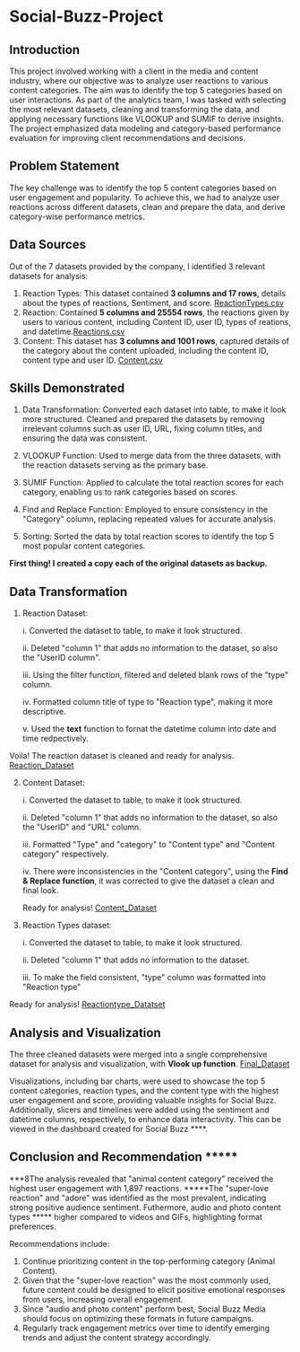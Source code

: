 # Social-Buzz-Project
## Introduction
This project involved working with a client in the media and content industry, where our objective was to analyze user reactions to various content categories. The aim was to identify the top 5 categories based on user interactions. As part of the analytics team, I was tasked with selecting the most relevant datasets, cleaning and transforming the data, and applying necessary functions like VLOOKUP and SUMIF to derive insights. The project emphasized data modeling and category-based performance evaluation for improving client recommendations and decisions.

## Problem Statement
The key challenge was to identify the top 5 content categories based on user engagement and popularity. To achieve this, we had to analyze user reactions across different datasets, clean and prepare the data, and derive category-wise performance metrics.

## Data Sources
 Out of the 7 datasets provided by the company, I identified 3 relevant datasets for analysis:
 1. Reaction Types: This dataset contained **3 columns and 17 rows**, details about the types of reactions, Sentiment, and score. [ReactionTypes.csv](https://github.com/Rikky101/Social-Buzz-Project/blob/main/ReactionTypes%20(1).csv)
 2. Reaction: Contained **5 columns and 25554 rows**, the reactions given by users to various content, including Content ID, user ID, types of reations, and datetime.[Reactions.csv](https://github.com/Rikky101/Social-Buzz-Project/blob/main/Reactions.csv)
 3. Content: This dataset has **3 columns and 1001 rows**, captured details of the category about the content uploaded, including the content ID, content type and user ID. [Content.csv](https://github.com/Rikky101/Social-Buzz-Project/blob/main/Content.csv)

## Skills Demonstrated
1. Data Transformation: Converted each dataset into table, to make it look more structured. Cleaned and prepared the datasets by removing irrelevant columns such as user ID, URL, fixing column titles, and ensuring the data was consistent.

3. VLOOKUP Function: Used to merge data from the three datasets, with the reaction datasets serving as the primary base.
   
4. SUMIF Function: Applied to calculate the total reaction scores for each category, enabling us to rank categories based on scores.

5. Find and Replace Function: Employed to ensure consistency in the "Category" column, replacing repeated values for accurate analysis.

6. Sorting: Sorted the data by total reaction scores to identify the top 5 most popular content categories.

**First thing! I created a copy each of the original datasets as backup.**

## Data Transformation
1. Reaction Dataset:
   
   i. Converted the dataset to table, to make it look structured.
   
   ii. Deleted "column 1" that adds no information to the dataset, so also the "UserID column".
   
   iii. Using the filter function, filtered and deleted blank rows of the "type" column.
   
   iv. Formatted column title of type to "Reaction type", making it more descriptive.
     
    v. Used the **text** function to fornat the datetime column into date and time redpectively.
   
Voila! The reaction dataset is cleaned and ready for analysis. [Reaction_Dataset](https://github.com/Rikky101/Social-Buzz-Project/blob/main/Reactions_cleaned.xlsx)

2. Content Dataset:
   
   i. Converted the dataset to table, to make it look structured.
   
   ii. Deleted "column 1" that adds no information to the dataset, so also the "UserID" and "URL" column.
   
   iii. Formatted "Type" and "category" to "Content type" and "Content category" respectively.
   
   iv. There were inconsistencies in the "Content category", using the **Find & Replace function**, it was corrected to give the dataset 
       a clean and final look.
   
   Ready for analysis! [Content_Dataset](https://github.com/Rikky101/Social-Buzz-Project/blob/main/Content_cleaned.xlsx)

4. Reaction Types dataset:
   
   i. Converted the dataset to table, to make it look structured.
   
   ii. Deleted "column 1" that adds no information to the dataset.

   iii. To make the field consistent, "type" column was formatted into "Reaction type"

Ready for analysis! [Reactiontype_Datatset](https://github.com/Rikky101/Social-Buzz-Project/blob/main/ReactionTypes_cleaned.xlsx)
  
## Analysis and Visualization
The three cleaned datasets were merged into a single comprehensive dataset for analysis and visualization, with **Vlook up function**. [Final_Dataset](https://github.com/Rikky101/Social-Buzz-Project/blob/main/Final%20dataset.xlsx)

Visualizations, including bar charts, were used to showcase the top 5 content categories, reaction types, and the content type with the highest user engagement and score, providing valuable insights for Social Buzz. Additionally, slicers and timelines were added using the sentiment and datetime columns, respectively, to enhance data interactivity. This can be viewed in the dashboard created for Social Buzz    ****. 


## Conclusion and Recommendation *****
 ***8The analysis revealed that "animal content category" received the highest user engagement with 1,897 reactions. *****The "super-love reaction" and "adore" was identified as the most prevalent, indicating strong positive audience sentiment. Futhermore, audio and photo content types ***** higher compared to videos and GIFs, highlighting format preferences. 
 
Recommendations include:
 1. Continue prioritizing content in the top-performing category (Animal Content).
 2. Given that the "super-love reaction" was the most commonly used, future content could be designed to elicit positive emotional responses from users, increasing overall engagement.
 3. Since "audio and photo content" perform best, Social Buzz Media should focus on optimizing these formats in future campaigns.
 4.  Regularly track engagement metrics over time to identify emerging trends and adjust the content strategy accordingly.



